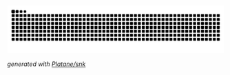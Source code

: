 <picture>
  <source media="(prefers-color-scheme: dark)" srcset="https://raw.githubusercontent.com/trip5/trip5/output/github-contribution-grid-snake-dark.svg">
  <source media="(prefers-color-scheme: light)" srcset="https://raw.githubusercontent.com/trip5/trip5/output/github-contribution-grid-snake.svg">
  <img alt="github contribution grid snake animation" src="https://raw.githubusercontent.com/trip5/trip5/output/github-contribution-grid-snake.svg">
</picture>

_generated with [Platane/snk](https://github.com/Platane/snk)_



<!--
**trip5/trip5** is a ✨ _special_ ✨ repository because its `README.md` (this file) appears on your GitHub profile.

Here are some ideas to get you started:

- 🔭 I’m currently working on ...
- 🌱 I’m currently learning ...
- 👯 I’m looking to collaborate on ...
- 🤔 I’m looking for help with ...
- 💬 Ask me about ...
- 📫 How to reach me: ...
- 😄 Pronouns: ...
- ⚡ Fun fact: ...
-->
